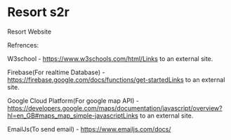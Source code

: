 # Resort s2r
Resort Website

Refrences: 

W3school - https://www.w3schools.com/html/Links to an external site.

Firebase(For realtime Database) - https://firebase.google.com/docs/functions/get-startedLinks to an external site.

Google Cloud Platform(For google map API) - https://developers.google.com/maps/documentation/javascript/overview?hl=en_GB#maps_map_simple-javascriptLinks to an external site.

EmailJs(To send email) - https://www.emailjs.com/docs/

